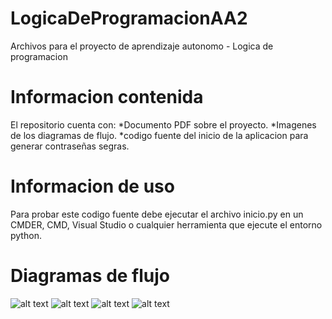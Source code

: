 # LogicaDeProgramacionAA2
Archivos para el proyecto de aprendizaje autonomo - Logica de programacion

# Informacion contenida
El repositorio cuenta con:
    *Documento PDF sobre el proyecto.
    *Imagenes de los diagramas de flujo.
    *codigo fuente del inicio de la aplicacion para generar contraseñas segras.

# Informacion de uso
Para probar este codigo fuente debe ejecutar el archivo inicio.py en un CMDER, CMD, Visual Studio o cualquier herramienta que ejecute el entorno python.
# Diagramas de flujo
![alt text](https://github.com/Evasquez09/LogicaDeProgramacionAA2/blob/7a12a91f3aab5cb9b9e9119afc2386e3bff79146/1%20Diagrama%20de%20flujo%20(obtener_longitud_contrasena()).jpg?raw=true)
![alt text](https://github.com/Evasquez09/LogicaDeProgramacionAA2/blob/7a12a91f3aab5cb9b9e9119afc2386e3bff79146/2%20Diagrama%20de%20flujo%20(obtener_algoritmo_cifrado()).jpg?raw=true)
![alt text](https://github.com/Evasquez09/LogicaDeProgramacionAA2/blob/7a12a91f3aab5cb9b9e9119afc2386e3bff79146/3%20Diagrama%20de%20flujo%20(generar_contrase%C3%B1a_segura(parametro1%2Cparametro2)).jpg?raw=true)
![alt text](https://github.com/Evasquez09/LogicaDeProgramacionAA2/blob/main/4%20Diagrama%20de%20flujo%20(verificar_contrase%C3%B1a(parametro1,parametro2,parametro3)).jpg?raw=true)
